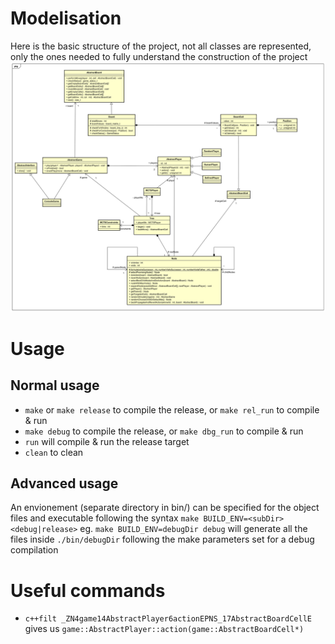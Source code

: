 # Modelisation
Here is the basic structure of the project, not all classes are represented, only the ones needed to fully understand the construction of the project
![UML schema](./doc/modelisation.svg)

# Usage
## Normal usage
- `make` or `make release` to compile the release, or `make rel_run` to compile & run
- `make debug` to compile the release, or `make dbg_run` to compile & run
- `run` will compile & run the release target 
- `clean` to clean

## Advanced usage
An envionement (separate directory in bin/) can be specified for the object files and executable following the syntax `make BUILD_ENV=<subDir> <debug|release>`
eg. `make BUILD_ENV=debugDir debug` will generate all the files inside `./bin/debugDir` following the make parameters set for a debug compilation

# Useful commands
- `c++filt _ZN4game14AbstractPlayer6actionEPNS_17AbstractBoardCellE` gives us `game::AbstractPlayer::action(game::AbstractBoardCell*)`